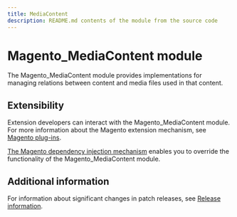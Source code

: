 ```yaml
---
title: MediaContent
description: README.md contents of the module from the source code
---
```


# Magento_MediaContent module

The Magento_MediaContent module provides implementations for managing relations between content and media files used in that content.

## Extensibility

Extension developers can interact with the Magento_MediaContent module. For more information about the Magento extension mechanism, see [Magento plug-ins](https://developer.adobe.com/commerce/php/development/components/plugins/).

[The Magento dependency injection mechanism](https://developer.adobe.com/commerce/php/development/components/dependency-injection/) enables you to override the functionality of the Magento_MediaContent module.

## Additional information

For information about significant changes in patch releases, see [Release information](https://devdocs.magento.com/guides/v2.4/release-notes/bk-release-notes.html).
